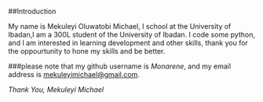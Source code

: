 ##Introduction

My name is Mekuleyi Oluwatobi Michael, I school at the University of Ibadan,I am a 300L student of the University of Ibadan. I code some  python, and I am interested in learning development and other skills, thank you for the oppourtunity to hone my skills and be better.

###please note that my github username is *Monarene*, and my email address is mekuleyimichael@gmail.com.


*Thank You, Mekuleyi Michael*
